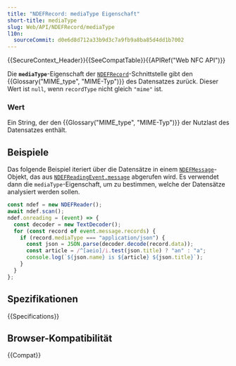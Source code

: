 ```yaml
---
title: "NDEFRecord: mediaType Eigenschaft"
short-title: mediaType
slug: Web/API/NDEFRecord/mediaType
l10n:
  sourceCommit: d0e6d8d712a33b9d3c7a9fb9a8ba85d4dd1b7002
---
```


{{SecureContext_Header}}{{SeeCompatTable}}{{APIRef("Web NFC API")}}

Die **`mediaType`**-Eigenschaft der [`NDEFRecord`](/de/docs/Web/API/NDEFRecord)-Schnittstelle gibt den {{Glossary("MIME_type", "MIME-Typ")}} des Datensatzes zurück. Dieser Wert ist `null`, wenn `recordType` nicht gleich `"mime"` ist.

### Wert

Ein String, der den {{Glossary("MIME_type", "MIME-Typ")}} der Nutzlast des Datensatzes enthält.

## Beispiele

Das folgende Beispiel iteriert über die Datensätze in einem [`NDEFMessage`](/de/docs/Web/API/NDEFMessage)-Objekt, das aus [`NDEFReadingEvent.message`](/de/docs/Web/API/NDEFReadingEvent/message) abgerufen wird. Es verwendet dann die `mediaType`-Eigenschaft, um zu bestimmen, welche der Datensätze analysiert werden sollen.

```js
const ndef = new NDEFReader();
await ndef.scan();
ndef.onreading = (event) => {
  const decoder = new TextDecoder();
  for (const record of event.message.records) {
    if (record.mediaType === "application/json") {
      const json = JSON.parse(decoder.decode(record.data));
      const article = /^[aeio]/i.test(json.title) ? "an" : "a";
      console.log(`${json.name} is ${article} ${json.title}`);
    }
  }
};
```

## Spezifikationen

{{Specifications}}

## Browser-Kompatibilität

{{Compat}}
